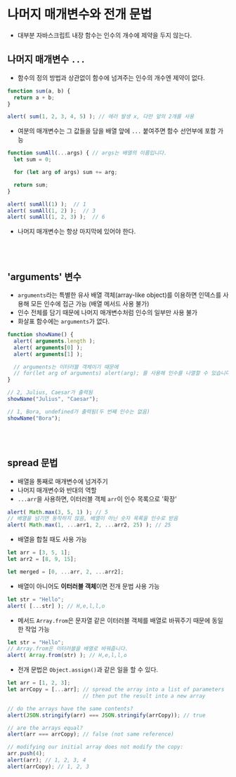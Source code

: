 # 나머지 매개변수와 전개 문법
- 대부분 자바스크립트 내장 함수는 인수의 개수에 제약을 두지 않는다.

## 나머지 매개변수 `...`
- 함수의 정의 방법과 상관없이 함수에 넘겨주는 인수의 개수엔 제약이 없다.

```js
function sum(a, b) {
  return a + b;
}

alert( sum(1, 2, 3, 4, 5) ); // 에러 발생 x, 다만 앞의 2개를 사용 
```

- 여분의 매개변수는 그 값들을 담을 배열 앞에 `...` 붙여주면 함수 선언부에 포함 가능

```js
function sumAll(...args) { // args는 배열의 이름입니다.
  let sum = 0;

  for (let arg of args) sum += arg;

  return sum;
}

alert( sumAll(1) );  // 1
alert( sumAll(1, 2) );  // 3
alert( sumAll(1, 2, 3) );  // 6
```

- 나머지 매개변수는 항상 마지막에 있어야 한다.

<br><br>

## 'arguments' 변수
- `arguments`라는 특별한 유사 배열 객체(array-like object)를 이용하면 인덱스를 사용해 모든 인수에 접근 가능 (배열 메서드 사용 불가)
- 인수 전체를 담기 때문에 나머지 매개변수처럼 인수의 일부만 사용 불가
- 화살표 함수에는 `arguments`가 없다.

```js
function showName() {
  alert( arguments.length );
  alert( arguments[0] );
  alert( arguments[1] );

  // arguments는 이터러블 객체이기 때문에
  // for(let arg of arguments) alert(arg); 를 사용해 인수를 나열할 수 있습니다.
}

// 2, Julius, Caesar가 출력됨
showName("Julius", "Caesar");

// 1, Bora, undefined가 출력됨(두 번째 인수는 없음)
showName("Bora");
```

<br><br>

## spread 문법
- 배열을 통째로 매개변수에 넘겨주기
- 나머지 매개변수와 반대의 역할
- `...arr`을 사용하면, 이터러블 객체 `arr`이 인수 목록으로 '확장'

```js
alert( Math.max(3, 5, 1) ); // 5
// 배열을 넘기면 동작하지 않음, 배열이 아닌 숫자 목록을 인수로 받음
alert( Math.max(1, ...arr1, 2, ...arr2, 25) ); // 25
```

- 배열을 합칠 때도 사용 가능

```js
let arr = [3, 5, 1];
let arr2 = [8, 9, 15];

let merged = [0, ...arr, 2, ...arr2];
```

- 배열이 아니어도 **이터러블 객체**이면 전개 문법 사용 가능

```js
let str = "Hello";
alert( [...str] ); // H,e,l,l,o
```

- 메서드 `Array.from`은 문자열 같은 이터러블 객체를 배열로 바꿔주기 때문에 동일한 작업 가능

```js
let str = "Hello";
// Array.from은 이터러블을 배열로 바꿔줍니다.
alert( Array.from(str) ); // H,e,l,l,o
```

- 전개 문법은 `Object.assign()`과 같은 일을 할 수 있다.

```js
let arr = [1, 2, 3];
let arrCopy = [...arr]; // spread the array into a list of parameters
                        // then put the result into a new array

// do the arrays have the same contents?
alert(JSON.stringify(arr) === JSON.stringify(arrCopy)); // true

// are the arrays equal?
alert(arr === arrCopy); // false (not same reference)

// modifying our initial array does not modify the copy:
arr.push(4);
alert(arr); // 1, 2, 3, 4
alert(arrCopy); // 1, 2, 3
```

